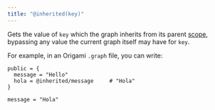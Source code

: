 ```yaml
---
title: "@inherited(key)"
---
```


Gets the value of `key` which the graph inherits from its parent [scope](/language/scope.html), bypassing any value the current graph itself may have for `key`.

For example, in an Origami `.graph` file, you can write:

```
public = {
  message = "Hello"
  hola = @inherited/message     # "Hola"
}

message = "Hola"
```

